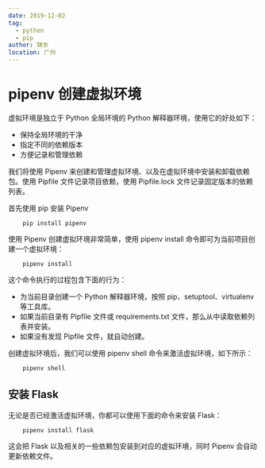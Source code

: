 ```yaml
---
date: 2019-12-02
tag: 
  - python
  - pip
author: 锦东
location: 广州 
---
```


# pipenv 创建虚拟环境

虚拟环境是独立于 Python 全局环境的 Python 解释器环境，使用它的好处如下：

- 保持全局环境的干净
- 指定不同的依赖版本
- 方便记录和管理依赖

我们将使用 Pipenv 来创建和管理虚拟环境、以及在虚拟环境中安装和卸载依赖包。使用 Pipfile 文件记录项目依赖，使用 Pipfile.lock 文件记录固定版本的依赖列表。

首先使用 pip 安装 Pipenv

```
    pip install pipenv
```

使用 Pipenv 创建虚拟环境非常简单，使用 pipenv install 命令即可为当前项目创建一个虚拟环境：

```
    pipenv install
```

这个命令执行的过程包含下面的行为：

- 为当前目录创建一个 Python 解释器环境，按照 pip、setuptool、virtualenv 等工具库。
- 如果当前目录有 Pipfile 文件或 requirements.txt 文件，那么从中读取依赖列表并安装。
- 如果没有发现 Pipfile 文件，就自动创建。

创建虚拟环境后，我们可以使用 pipenv shell 命令来激活虚拟环境，如下所示：

```
    pipenv shell
```

## 安装 Flask

无论是否已经激活虚拟环境，你都可以使用下面的命令来安装 Flask：

```
    pipenv install flask
```

这会把 Flask 以及相关的一些依赖包安装到对应的虚拟环境，同时 Pipenv 会自动更新依赖文件。
